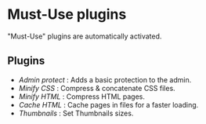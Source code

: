 Must-Use plugins
=================

"Must-Use" plugins are automatically activated.

Plugins
---

* *Admin protect* : Adds a basic protection to the admin.
* *Minify CSS* : Compress & concatenate CSS files.
* *Minify HTML* : Compress HTML pages.
* *Cache HTML* : Cache pages in files for a faster loading.
* *Thumbnails* : Set Thumbnails sizes.